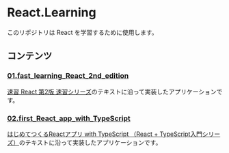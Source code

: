 # React.Learning
このリポジトリは React を学習するために使用します。

## コンテンツ
### [01.fast_learning_React_2nd_edition](./01.fast_learning_React_2nd_edition)
[速習 React 第2版 速習シリーズ](https://www.amazon.co.jp/%E9%80%9F%E7%BF%92-React-%E7%AC%AC2%E7%89%88-%E9%80%9F%E7%BF%92%E3%82%B7%E3%83%AA%E3%83%BC%E3%82%BA-%E5%B1%B1%E7%94%B0%E7%A5%A5%E5%AF%9B-ebook/dp/B0BL12B91T)のテキストに沿って実装したアプリケーションです。

### [02.first_React_app_with_TypeScript](./02.first_React_app_with_TypeScript)
[はじめてつくるReactアプリ with TypeScript （React \+ TypeScript入門シリーズ）](https://www.amazon.co.jp/gp/product/B094Z1R281/ref=ppx_yo_dt_b_d_asin_title_o00?ie=UTF8&psc=1)のテキストに沿って実装したアプリケーションです。

